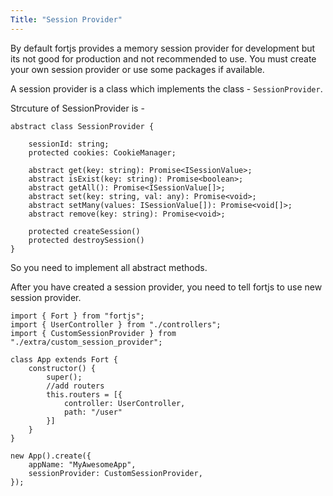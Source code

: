 ```yaml
---
Title: "Session Provider"
---
```


By default fortjs provides a memory session provider for development but its not good for production and not recommended to use. You must create your own session provider or use some packages if available.

A session provider is a class which implements the class - `SessionProvider`.

Strcuture of SessionProvider is - 

```
abstract class SessionProvider {

    sessionId: string;
    protected cookies: CookieManager;

    abstract get(key: string): Promise<ISessionValue>;
    abstract isExist(key: string): Promise<boolean>;
    abstract getAll(): Promise<ISessionValue[]>;
    abstract set(key: string, val: any): Promise<void>;
    abstract setMany(values: ISessionValue[]): Promise<void[]>;
    abstract remove(key: string): Promise<void>;

    protected createSession()
    protected destroySession()
}
```

So you need to implement all abstract methods.

After you have created a session provider, you need to tell fortjs to use new session provider.

```
import { Fort } from "fortjs";
import { UserController } from "./controllers";
import { CustomSessionProvider } from "./extra/custom_session_provider";

class App extends Fort {
    constructor() {
        super();
        //add routers
        this.routers = [{
            controller: UserController,
            path: "/user"
        }]
    }
}

new App().create({
    appName: "MyAwesomeApp",
    sessionProvider: CustomSessionProvider,
});
```